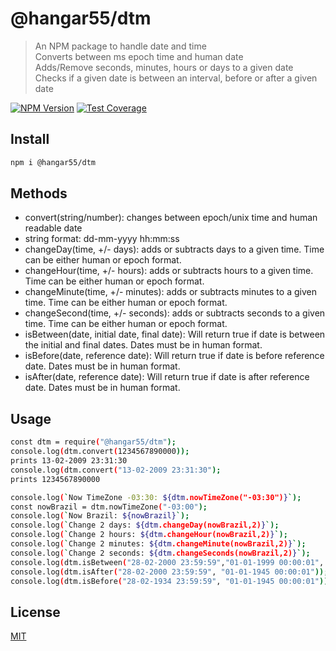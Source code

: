 # @hangar55/dtm

> An NPM package to handle date and time <br>
> Converts between ms epoch time and human date <br>
> Adds/Remove seconds, minutes, hours or days to a given date <br>
> Checks if a given date is between an interval, before or after a given date


[![NPM Version][npm-image]][npm-url]
[![Test Coverage][coveralls-image]][coveralls-url]

## Install

```bash
npm i @hangar55/dtm
```


## Methods

* convert(string/number): changes between epoch/unix time and human readable date
* string format: dd-mm-yyyy hh:mm:ss
* changeDay(time, +/- days): adds or subtracts days to a given time. Time can be either human or epoch format.
* changeHour(time, +/- hours): adds or subtracts hours to a given time. Time can be either human or epoch format.
* changeMinute(time, +/- minutes): adds or subtracts minutes to a given time. Time can be either human or epoch format.
* changeSecond(time, +/- seconds): adds or subtracts seconds to a given time. Time can be either human or epoch format.
* isBetween(date, initial date, final date): Will return true if date is between the initial and final dates. Dates must be in human format.
* isBefore(date, reference date): Will return true if date is before reference date. Dates must be in human format.
* isAfter(date, reference date): Will return true if date is after reference date. Dates must be in human format.

## Usage
```bash
const dtm = require("@hangar55/dtm");
console.log(dtm.convert(1234567890000));
prints 13-02-2009 23:31:30
console.log(dtm.convert("13-02-2009 23:31:30");
prints 1234567890000

console.log(`Now TimeZone -03:30: ${dtm.nowTimeZone("-03:30")}`);
const nowBrazil = dtm.nowTimeZone("-03:00");
console.log(`Now Brazil: ${nowBrazil}`);
console.log(`Change 2 days: ${dtm.changeDay(nowBrazil,2)}`);
console.log(`Change 2 hours: ${dtm.changeHour(nowBrazil,2)}`);
console.log(`Change 2 minutes: ${dtm.changeMinute(nowBrazil,2)}`);
console.log(`Change 2 seconds: ${dtm.changeSeconds(nowBrazil,2)}`);
console.log(dtm.isBetween("28-02-2000 23:59:59","01-01-1999 00:00:01", "29-02-2000 00:00:01"));
console.log(dtm.isAfter("28-02-2000 23:59:59", "01-01-1945 00:00:01"));
console.log(dtm.isBefore("28-02-1934 23:59:59", "01-01-1945 00:00:01"));
```

## License

[MIT](http://vjpr.mit-license.org)

[npm-image]: https://img.shields.io/npm/v/@hangar55/dtm
[npm-url]: https://www.npmjs.com/package/@hangar55/dtm
[travis-image]: https://img.shields.io/travis/live-js/@hangar55/dtm
[travis-url]: https://travis-ci.org/live-js/@hangar55/dtm
[coveralls-image]: https://img.shields.io/coveralls/live-js/@hangar55/dtm
[coveralls-url]: https://coveralls.io/r/live-js/@hangar55/dtm?branch=master

